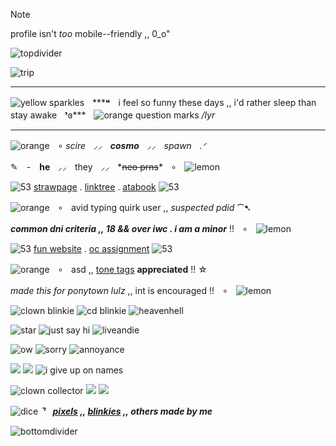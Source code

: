 > [!NOTE]
> profile isn't *too* mobile--friendly ,, 0_o"

![topdivider](https://github.com/user-attachments/assets/f5bc4e4c-dced-4586-834f-b59482d52017)

![trip](https://github.com/user-attachments/assets/62751db8-42c7-4bd1-a131-edecb24b0ddb)

***
![yellow sparkles](https://i.postimg.cc/zDbRFdpz/4DCKhtb.gif)ㅤ***❝ㅤi feel so funny these days ,, i'd rather sleep than stay awakeㅤ❜ɞ***ㅤ![orange question marks](https://i.postimg.cc/9Qc1D52g/DE7rJpT.gif) */lyr*
***

![orange](https://i.postimg.cc/P5V9Wr2F/F1AD5027-0B7D-4CE9-AEEE-024E24526D1B.gif)ㅤ∘ *scire*ㅤ⸝⸝ㅤ***cosmo***ㅤ⸝⸝ㅤ*spawnㅤ.ᐟ*

✎　-　**he**ㅤ⸝⸝ㅤtheyㅤ⸝⸝ㅤ*~~neo prns~~*ㅤ∘ㅤ![lemon](https://i.postimg.cc/7b84DwJb/2163AC05-39EF-4846-B08A-FACA23405068.gif)

![53](https://i.postimg.cc/CxJ9fcDc/2ff76b33.gif) [strawpage](https://uptomischief.straw.page/) . [linktree](https://linktr.ee/jazzingout) . [atabook](https://jazzingout.atabook.org/) ![53](https://i.postimg.cc/CxJ9fcDc/2ff76b33.gif)

![orange](https://i.postimg.cc/P5V9Wr2F/F1AD5027-0B7D-4CE9-AEEE-024E24526D1B.gif)ㅤ∘ㅤavid typing quirk user ,, *suspected pdid* ⁀➷

***common dni criteria ,, 18 && over iwc . i am a minor*** !!ㅤ∘ㅤ![lemon](https://i.postimg.cc/7b84DwJb/2163AC05-39EF-4846-B08A-FACA23405068.gif)

![53](https://i.postimg.cc/CxJ9fcDc/2ff76b33.gif) [fun website](https://www.colorassociations.com/) . [oc assignment](https://uquiz.com/quiz/sjxL6m) ![53](https://i.postimg.cc/CxJ9fcDc/2ff76b33.gif)

![orange](https://i.postimg.cc/P5V9Wr2F/F1AD5027-0B7D-4CE9-AEEE-024E24526D1B.gif)ㅤ∘ㅤasd ,, [tone tags](https://toneindicators.carrd.co/) **appreciated** !! ☆

*made this for ponytown lulz* ,, int is encouraged !!ㅤ∘ㅤ![lemon](https://i.postimg.cc/7b84DwJb/2163AC05-39EF-4846-B08A-FACA23405068.gif)
 
![clown blinkie](https://adriansblinkiecollection.neocities.org/b31.gif) ![cd blinkie](https://adriansblinkiecollection.neocities.org/x44.gif) ![heavenhell](https://adriansblinkiecollection.neocities.org/c24.gif)

![star](https://adriansblinkiecollection.neocities.org/c27.gif) ![just say hi](https://adriansblinkiecollection.neocities.org/b20.gif) ![liveandie](https://adriansblinkiecollection.neocities.org/x2.gif)

![ow](https://adriansblinkiecollection.neocities.org/s4.gif) ![sorry](https://adriansblinkiecollection.neocities.org/c6.gif) ![annoyance](https://adriansblinkiecollection.neocities.org/b8.gif)

![](https://adriansblinkiecollection.neocities.org/c19.gif) ![](https://adriansblinkiecollection.neocities.org/x45.gif) ![i give up on names](https://adriansblinkiecollection.neocities.org/c8.gif)

![clown collector](https://adriansblinkiecollection.neocities.org/c33.gif) ![](https://adriansblinkiecollection.neocities.org/c2.gif) ![](https://adriansblinkiecollection.neocities.org/s13.gif)

![dice](https://i.postimg.cc/x8ZtwxbT/452f5aff.gif) ***⌝ㅤ[pixels](https://rentry.co/decocore) ,, [blinkies](https://adriansblinkiecollection.neocities.org) ,, others made by me***

![bottomdivider](https://github.com/user-attachments/assets/1ff82b40-3a5d-4320-a5c6-2bc038b7f880)
